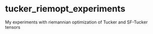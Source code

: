 # tucker_riemopt_experiments
My experiments with riemannian optimization of Tucker and SF-Tucker tensors
